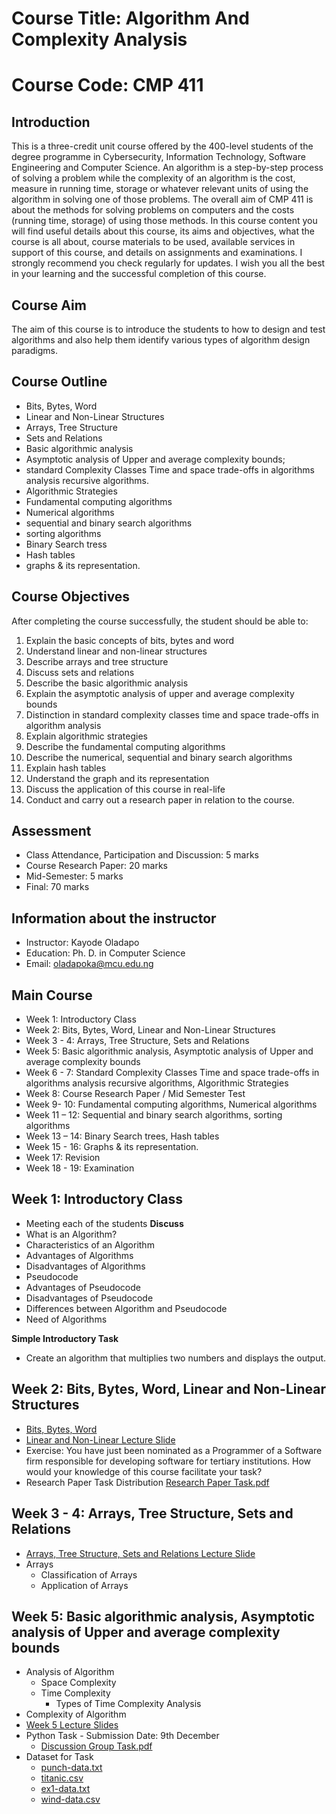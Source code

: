 # Course Title: Algorithm And Complexity Analysis 

# Course Code: CMP 411

## Introduction 
This is a three-credit unit course offered by the 400-level students of the degree programme in Cybersecurity, Information Technology, Software Engineering and Computer Science. An algorithm is a step-by-step process of solving a problem while the complexity of an algorithm is the cost, measure in running time, storage or whatever relevant units of using the algorithm in solving one of those problems. 
The overall aim of CMP 411 is about the methods for solving problems on computers and the costs (running time, storage) of using those methods. In this course content you will find useful details about this course, its aims and objectives, what the course is all about, course materials to be used, available services in support of this course, and details on assignments and examinations. I strongly recommend you check regularly for updates. I wish you all the best in your learning and the successful completion of this course.  

## Course Aim 
The aim of this course is to introduce the students to how to design and test algorithms and also help them identify various types of algorithm design paradigms. 

## Course Outline 
-	Bits, Bytes, Word
-	Linear and Non-Linear Structures 
-	Arrays, Tree Structure 
-	Sets and Relations
-	Basic algorithmic analysis
-	Asymptotic analysis of Upper and average complexity bounds; 
-	standard Complexity Classes Time and space trade-offs in algorithms analysis recursive algorithms.
-	Algorithmic Strategies 
-	Fundamental computing algorithms
-	Numerical algorithms
-	sequential and binary search algorithms
-	sorting algorithms 
-	Binary Search tress
-	Hash tables
-	graphs & its representation.

## Course Objectives 
After completing the course successfully, the student should be able to:
1. Explain the basic concepts of bits, bytes and word
2.	Understand linear and non-linear structures 
3.	Describe arrays and tree structure 
4.	Discuss sets and relations 
5.	Describe the basic algorithmic analysis 
6.	Explain the asymptotic analysis of upper and average complexity bounds
7.	Distinction in standard complexity classes time and space trade-offs in algorithm analysis
8.	Explain algorithmic strategies 
9.	Describe the fundamental computing algorithms 
10.	Describe the numerical, sequential and binary search algorithms 
11.	Explain hash tables
12.	Understand the graph and its representation  
13.	Discuss the application of this course in real-life 
14.	Conduct and carry out a research paper in relation to the course. 


## Assessment 
*	Class Attendance, Participation and Discussion: 	 5 marks 
*	Course Research Paper:				20 marks
*	Mid-Semester:					 5 marks 
*	Final:						70 marks

## Information about the instructor
*	Instructor: Kayode Oladapo
*	Education: Ph. D. in Computer Science
*	Email: oladapoka@mcu.edu.ng

## Main Course 
* Week 1: Introductory Class 
* Week 2:	Bits, Bytes, Word, Linear and Non-Linear Structures
* Week 3 - 4: Arrays, Tree Structure, Sets and Relations
* Week 5: Basic algorithmic analysis, Asymptotic analysis of Upper and average complexity bounds
* Week 6 - 7: Standard Complexity Classes Time and space trade-offs in algorithms analysis recursive algorithms, Algorithmic Strategies 
* Week 8:	Course Research Paper / Mid Semester Test
* Week 9- 10: Fundamental computing algorithms, Numerical algorithms
* Week 11 – 12:	Sequential and binary search algorithms, sorting algorithms 
* Week 13 – 14:	Binary Search trees, Hash tables
* Week 15 - 16:	Graphs & its representation.
* Week 17:	Revision 
* Week 18 - 19:	Examination 

## Week 1: Introductory Class 
* Meeting each of the students 
**Discuss** 
* What is an Algorithm?
* Characteristics of an Algorithm
* Advantages of Algorithms
* Disadvantages of Algorithms
* Pseudocode
* Advantages of Pseudocode
* Disadvantages of Pseudocode
* Differences between Algorithm and Pseudocode
* Need of Algorithms

**Simple Introductory Task**
-	Create an algorithm that multiplies two numbers and displays the output.

## Week 2:	Bits, Bytes, Word, Linear and Non-Linear Structures
* [Bits, Bytes, Word](https://youtu.be/eh7odg-g7bE)
* [Linear and Non-Linear Lecture Slide](https://youtu.be/RAeudJlRHwY)
* Exercise: You have just been nominated as a Programmer of a Software firm responsible for developing software for tertiary institutions. How would your knowledge of this course facilitate your task?
* Research Paper Task Distribution [Research Paper Task.pdf](https://github.com/oladapokayodeabiodun/oladapokayodeabiodun.github.io/files/13205317/Research.Paper.Task.pdf)


## Week 3 - 4: Arrays, Tree Structure, Sets and Relations
* [Arrays, Tree Structure, Sets and Relations Lecture Slide](https://youtu.be/RAeudJlRHwY)
* Arrays
  * Classification of Arrays
  * Application of Arrays


## Week 5: Basic algorithmic analysis, Asymptotic analysis of Upper and average complexity bounds
* Analysis of Algorithm 
  * Space Complexity 
  * Time Complexity
    * Types of Time Complexity Analysis
* Complexity of Algorithm
* [Week 5 Lecture Slides](https://github.com/oladapokayodeabiodun/oladapokayodeabiodun.github.io/files/13544981/Week.5.pdf)
* Python Task - Submission Date: 9th December
  * [Discussion Group Task.pdf](https://github.com/oladapokayodeabiodun/oladapokayodeabiodun.github.io/files/13576799/Discussion.Group.Task.pdf)
* Dataset for Task
  * [punch-data.txt](https://github.com/oladapokayodeabiodun/oladapokayodeabiodun.github.io/files/13576830/punch-data.txt)
  * [titanic.csv](https://github.com/oladapokayodeabiodun/oladapokayodeabiodun.github.io/files/13576934/titanic.csv)
  * [ex1-data.txt](https://github.com/oladapokayodeabiodun/oladapokayodeabiodun.github.io/files/13576964/ex1-data.txt)
  * [wind-data.csv](https://github.com/oladapokayodeabiodun/oladapokayodeabiodun.github.io/files/13576970/wind-data.csv)
